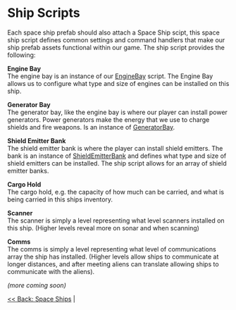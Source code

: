 # Ship Scripts
Each space ship prefab should also attach a Space Ship scipt, this space ship script defines common settings and command handlers that make our ship prefab assets functional within our game. The ship script provides the following:

__Engine Bay__  
The engine bay is an instance of our [EngineBay](../Scripts/EngineBay.md) script. The Engine Bay allows us to configure what type and size of engines can be installed on this ship.

__Generator Bay__  
The generator bay, like the engine bay is where our player can install power generators. Power generators make the energy that we use to charge shields and fire weapons. Is an instance of [GeneratorBay](../Scripts/GeneratorBay.md).

__Shield Emitter Bank__  
The shield emitter bank is where the player can install shield emitters. The bank is an instance of [ShieldEmitterBank](../Scripts/ShieldEmitterBank.md) and defines what type and size of shield emitters can be installed. The ship script allows for an array of shield emitter banks.

__Cargo Hold__  
The cargo hold, e.g. the capacity of how much can be carried, and what is being carried in this ships inventory.

__Scanner__  
The scanner is simply a level representing what level scanners installed on this ship. (Higher levels reveal more on sonar and when scanning)

__Comms__  
The comms is simply a level representing what level of communications array the ship has installed. (Higher levels allow ships to communicate at longer distances, and after meeting aliens can translate allowing ships to communicate with the aliens).

_(more coming soon)_

[<< Back: Space Ships](./README.md) |
